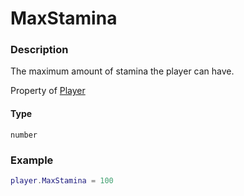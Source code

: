 # MaxStamina
### Description
The maximum amount of stamina the player can have.

Property of [Player](/classes/Player/)

#### Type
`number`

### Example
```lua
player.MaxStamina = 100
```

